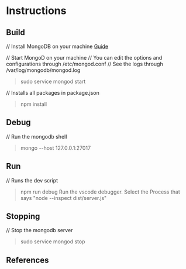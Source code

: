 Instructions
======

Build
------
// Install MongoDB on your machine 
[Guide][3]

// Start MongoD on your machine
// You can edit the options and configurations through /etc/mongod.conf
// See the logs through /var/log/mongodb/mongod.log
> sudo service mongod start

// Installs all packages in package.json
> npm install

Debug
------
// Run the mongodb shell
> mongo --host 127.0.0.1:27017

Run
------
// Runs the dev script
> npm run debug
> Run the vscode debugger. Select the Process that says "node --inspect dist/server.js"

Stopping
------
// Stop the mongodb server
> sudo service mongod stop

References
------
[1]: https://www.youtube.com/watch?v=Hf7xSCnbyiI
[2]: https://blog.apollographql.com/modularizing-your-graphql-schema-code-d7f71d5ed5f2
[3]: https://docs.mongodb.com/manual/tutorial/install-mongodb-on-ubuntu/